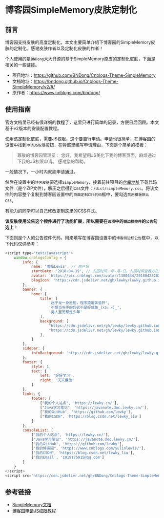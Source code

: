 # 博客园SimpleMemory皮肤定制化

## 前言

博客园支持皮肤的高度定制化，本文主要简单介绍下博客园的SimpleMemory皮肤的定制化。感谢皮肤作者以及定制化皮肤的作者！

个人使用的是`BNDong`大大开源的基于SimpleMemory原皮的定制化皮肤，下面是相关的一些链接。

* 项目地址：https://github.com/BNDong/Cnblogs-Theme-SimpleMemory
* 文档地址：https://bndong.github.io/Cnblogs-Theme-SimpleMemory/v2/#/
* 原作者：https://www.cnblogs.com/bndong/

<!--more-->
## 使用指南

官方文档里已经有很详细的教程了，这里只进行简单的记录，方便日后回顾。本文基于v2版本的安装配置教程。

使用该定制化皮肤，需要JS权限，这个要自行申请。申请也很简单，在博客园的设置中找到`申请JS权限`按钮，在弹窗里编写申请理由，下面是个简单的模板：

>尊敬的博客园管理员：
您好，我希望用JS美化下我的博客页面，麻烦通过下我的JS权限申请。
感谢您的帮助。

一般情况下，一小时内就能申请通过。

然后在设置中的`博客皮肤`要选择`SimpleMemory`，接着前往项目的[仓库地址](https://github.com/BNDong/Cnblogs-Theme-SimpleMemory)下载代码文件（是个ZIP文件），解压之后得到css文件：`/dist/simpleMemory.css`。将该文件的内容整个复制到博客园设置中的`页面定制CSS代码`框中，要勾选`禁用模板默认CSS`。

有能力的同学可以自己修改定制这里的CSS样式。

**该皮肤使用公告这个控件进行了功能扩展，所以需要在`选项`中的`侧边栏控件`的`公告`勾选上！**

下面则是个人的公告控件代码，用来填写在博客园设置中的`博客侧边栏公告`框中，以下代码仅供参考：

```javascript
<script type="text/javascript">
    window.cnblogsConfig = {
        info: {
            name: '雨临Lewis', // 用户名
            startDate: '2018-04-19', // 入园时间，年-月-日。入园时间查看方法：鼠标停留园龄时间上，会显示入园时间
            avatar: 'https://pic.cnblogs.com/avatar/1380444/20180423203245.png', // 用户头像
            blogIcon: 'https://cdn.jsdelivr.net/gh/lewky/lewky.github.io@master/favicon.ico'
        },
        banner: {
            home: {
                title: [
                    '赵子龙一身是胆，程序猿遍体皆肝',
                    '不想当写手的码农不是好咸鱼_(xз」∠)_',
                    '男人至死都是少年'
                ],
                background: [
                    "https://cdn.jsdelivr.net/gh/lewky/lewky.github.io@master/images/background/saber1.jpg",
                    "https://cdn.jsdelivr.net/gh/lewky/lewky.github.io@master/images/background/saber2.jpg"
                ],
            }
        },
        sidebar: {
            infoBackground: 'https://cdn.jsdelivr.net/gh/lewky/lewky.github.io@master/images/background/wlop.jpg'
        },
        footer: {
            style: 1,
            text: {
                left: '好好学习',
                right: '天天摸鱼'
            }
        },
        links: {
            footer: [
                ["我的个人站点", 'https://lewky.cn/'],
                ["Java学习笔记", 'https://javanote.doc.lewky.cn/'],
                ["我的GitHub", 'https://github.com/lewky'],
                ["我的CSDN", 'https://blog.csdn.net/lewky_liu']
            ]
        },
        consoleList: [
            ["我的个人站点", 'https://lewky.cn/'],
            ["Java学习笔记", 'https://javanote.doc.lewky.cn/'],
            ["我的GitHub", 'https://github.com/lewky'],
            ["我的博客园", 'https://www.cnblogs.com/yulinlewis/'],
            ["我的CSDN", 'https://blog.csdn.net/lewky_liu'],
            ['我的Email', '1019175915@qq.com']
        ]
    }
</script>
<script src="https://cdn.jsdelivr.net/gh/BNDong/Cnblogs-Theme-SimpleMemory@v2.0.5/dist/simpleMemory.js" defer></script>
```

## 参考链接

* [SimpleMemory文档](https://bndong.github.io/Cnblogs-Theme-SimpleMemory/v2/#/Docs/GettingStarted/install)
* [博客园申请JS权限教程](https://www.cnblogs.com/maczhen/p/14372738.html)
